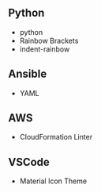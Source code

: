 ## Python
- python
- Rainbow Brackets
- indent-rainbow

## Ansible
- YAML

## AWS
- CloudFormation Linter

## VSCode
- Material Icon Theme
